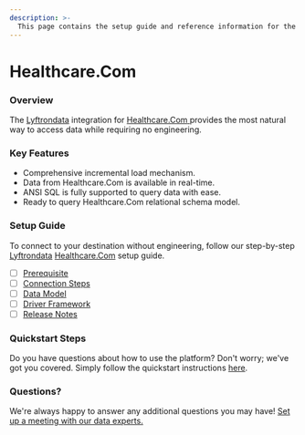 ```yaml
---
description: >-
  This page contains the setup guide and reference information for the Healthcare.Com source connector.
---
```


# Healthcare.Com

### Overview

The [Lyftrondata](https://www.lyftrondata.com/) integration for [Healthcare.Com](https://www.lyftrondata.com/integration/healthcare.com/)[ ](https://www.lyftrondata.com/integration/healthcare.com/)provides the most natural way to access data while requiring no engineering.

### Key Features

* Comprehensive incremental load mechanism.
* Data from Healthcare.Com is available in real-time.&#x20;
* ANSI SQL is fully supported to query data with ease.
* Ready to query Healthcare.Com relational schema model.

### Setup Guide

To connect to your destination without engineering, follow our step-by-step [Lyftrondata](https://www.lyftrondata.com/)  [Healthcare.Com](https://www.lyftrondata.com/integration/healthcare.com/) setup guide.

* [ ] [Prerequisite](../../marketing-analytics/healthcare.com/prerequisite.md)
* [ ] [Connection Steps](../../marketing-analytics/healthcare.com/connection-steps.md)
* [ ] [Data Model](../../marketing-analytics/healthcare.com/data-model/)
* [ ] [Driver Framework](../../marketing-analytics/healthcare.com/driver-framework/)
* [ ] [Release Notes](../../marketing-analytics/healthcare.com/release-notes.md)

### Quickstart Steps

Do you have questions about how to use the platform? Don't worry; we've got you covered. Simply follow the quickstart instructions [here](../../../quickstart-steps.md).

### Questions? <a href="#questions" id="questions"></a>

We're always happy to answer any additional questions you may have! [Set up a meeting with our data experts.](https://www.lyftrondata.com/book-a-meeting/)

